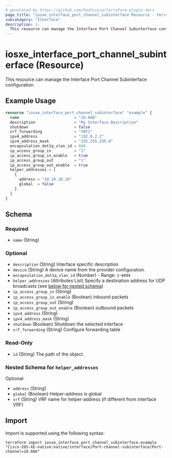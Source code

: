 ```yaml
---
# generated by https://github.com/hashicorp/terraform-plugin-docs
page_title: "iosxe_interface_port_channel_subinterface Resource - terraform-provider-iosxe"
subcategory: "Interface"
description: |-
  This resource can manage the Interface Port Channel Subinterface configuration.
---
```


# iosxe_interface_port_channel_subinterface (Resource)

This resource can manage the Interface Port Channel Subinterface configuration.

## Example Usage

```terraform
resource "iosxe_interface_port_channel_subinterface" "example" {
  name                        = "10.666"
  description                 = "My Interface Description"
  shutdown                    = false
  vrf_forwarding              = "VRF1"
  ipv4_address                = "192.0.2.2"
  ipv4_address_mask           = "255.255.255.0"
  encapsulation_dot1q_vlan_id = 666
  ip_access_group_in          = "1"
  ip_access_group_in_enable   = true
  ip_access_group_out         = "1"
  ip_access_group_out_enable  = true
  helper_addresses = [
    {
      address = "10.10.10.10"
      global  = false
    }
  ]
}
```

<!-- schema generated by tfplugindocs -->
## Schema

### Required

- `name` (String)

### Optional

- `description` (String) Interface specific description
- `device` (String) A device name from the provider configuration.
- `encapsulation_dot1q_vlan_id` (Number) - Range: `1`-`4094`
- `helper_addresses` (Attributes List) Specify a destination address for UDP broadcasts (see [below for nested schema](#nestedatt--helper_addresses))
- `ip_access_group_in` (String)
- `ip_access_group_in_enable` (Boolean) inbound packets
- `ip_access_group_out` (String)
- `ip_access_group_out_enable` (Boolean) outbound packets
- `ipv4_address` (String)
- `ipv4_address_mask` (String)
- `shutdown` (Boolean) Shutdown the selected interface
- `vrf_forwarding` (String) Configure forwarding table

### Read-Only

- `id` (String) The path of the object.

<a id="nestedatt--helper_addresses"></a>
### Nested Schema for `helper_addresses`

Optional:

- `address` (String)
- `global` (Boolean) Helper-address is global
- `vrf` (String) VRF name for helper-address (if different from interface VRF)

## Import

Import is supported using the following syntax:

```shell
terraform import iosxe_interface_port_channel_subinterface.example "Cisco-IOS-XE-native:native/interface/Port-channel-subinterface/Port-channel=10.666"
```
